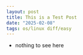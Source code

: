```yaml
---
layout: post
title: This is a Test Post
date: "2025-02-08"
tags: os/linux diff/easy
---
```


- nothing to see here